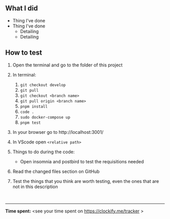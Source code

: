 ## What I did

- Thing I’ve done
- Thing I’ve done
  - Detailing
  - Detailing

## How to test

1. Open the terminal and go to the folder of this project

1. In terminal:
   1. `git checkout develop`
   1. `git pull`
   1. `git checkout <branch name>`
   1. `git pull origin <branch name>`
   1. `pnpm install`
   1. `code .`
   1. `sudo docker-compose up`
   1. `pnpm test`
1. In your browser go to http://localhost:3001/<route>

1. In VScode open `<relative path>`

1. Things to do during the code:

   - Open insomnia and postbird to test the requisitions needed

1. Read the changed files section on GitHub

1. Test the things that you think are worth testing, even the ones that are not in this description

&nbsp;

---

**Time spent:** <see your time spent on https://clockify.me/tracker >
